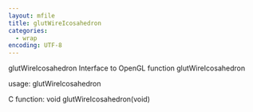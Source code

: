 ```yaml
---
layout: mfile
title: glutWireIcosahedron
categories:
  - wrap
encoding: UTF-8
---
```


glutWireIcosahedron  Interface to OpenGL function glutWireIcosahedron

usage:  glutWireIcosahedron

C function:  void glutWireIcosahedron(void)